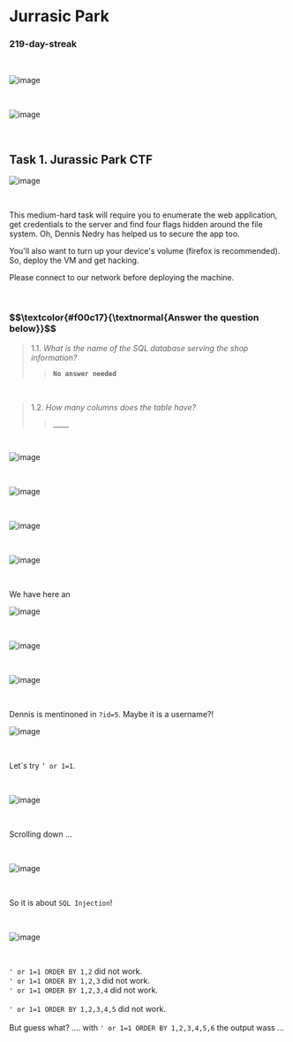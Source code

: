 <h1>Jurrasic Park</h1>
<h3>219-day-streak</h3>

<br>

![image](https://github.com/user-attachments/assets/b717ffa4-cb1c-4daa-8ad7-b1223facc961)

<br>

![image](https://github.com/user-attachments/assets/59e91b57-b389-42a5-be27-c74ce6b0cdf4)

<br>

<h2>Task 1. Jurassic Park CTF</h2>

![image](https://github.com/user-attachments/assets/1a9cd97d-0cc1-4b51-95a1-9504c9a86493)

<br>

<p>This medium-hard task will require you to enumerate the web application, get credentials to the server and find four flags hidden around the file system. Oh, Dennis Nedry has helped us to secure the app too.<br>

You'll also want to turn up your device's volume (firefox is recommended). So, deploy the VM and get hacking.<br>

Please connect to our network before deploying the machine.</p>

<br>


<h3 align="left"> $$\textcolor{#f00c17}{\textnormal{Answer the question below}}$$ </h3>

> 1.1. <em>What is the name of the SQL database serving the shop information?</em><br><a id='1.1'></a>
>> <code><strong>No answer needed</strong></code>

<br>

> 1.2. <em>How many columns does the table have?</em><br><a id='1.2'></a>
>> <code><strong>____</strong></code>


<br>

![image](https://github.com/user-attachments/assets/cb6a330a-2a15-4fea-843b-d97535e0037e)

<br>

![image](https://github.com/user-attachments/assets/a8d4c1a8-7956-4507-8048-12cf4b9b47a9)


<br>

![image](https://github.com/user-attachments/assets/81ccef22-78fa-42f1-b504-e3e99f79a0aa)

<br>

![image](https://github.com/user-attachments/assets/1764a424-d928-4aad-9384-6dd91769012e)


<br>

<p>We have here an</p>

![image](https://github.com/user-attachments/assets/e334d7ce-26a2-4eca-9141-f1ea031600e7)

<br>

![image](https://github.com/user-attachments/assets/246732de-e61c-4e51-aabd-65f365846c04)

<br>

![image](https://github.com/user-attachments/assets/b8a10fb8-91be-4198-8a89-b0d294cec868)

<br>

<p>Dennis is mentinoned in <code>?id=5</code>.  Maybe it is a username?!</p>

![image](https://github.com/user-attachments/assets/8c346ec3-ce19-484a-9635-ee398e48dc4f)

<br>

<p>Let´s try <code>’ or 1=1</code>.</p>

<br>

![image](https://github.com/user-attachments/assets/0817fa73-100f-477a-a75b-39894433fb0f)

<br>

<p>Scrolling down ... </p>

<br>


![image](https://github.com/user-attachments/assets/a5cd1bf1-d168-46ca-afdb-6a515b64988f)

<br>

<p>So it is about <code>SQL Injection</code>!</p>

<br>

![image](https://github.com/user-attachments/assets/4a029447-c6b2-46ae-8fa6-8e31bb09ca2c)

<br>

<p><code>' or 1=1 ORDER BY 1,2</code> did not work.<br>
<code>' or 1=1 ORDER BY 1,2,3</code> did not work.<br>
<code>' or 1=1 ORDER BY 1,2,3,4</code> did not work.<br><br>
<code>' or 1=1 ORDER BY 1,2,3,4,5</code> did not work.<br><br>
But guess what?  .... with <code>' or 1=1 ORDER BY 1,2,3,4,5,6</code> the output wass ...</p>
























